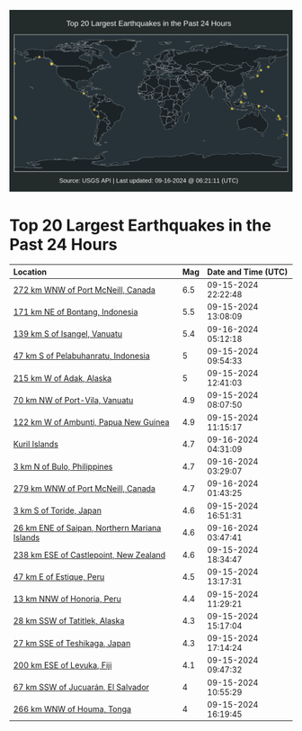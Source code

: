 ![Map](./map.png)

# Top 20 Largest Earthquakes in the Past 24 Hours

| Location | Mag | Date and Time (UTC) |
|:---|:---|:---|
| [272 km WNW of Port McNeill, Canada](https://earthquake.usgs.gov/earthquakes/eventpage/us7000ne51) | 6.5 | 09-15-2024 22:22:48 |
| [171 km NE of Bontang, Indonesia](https://earthquake.usgs.gov/earthquakes/eventpage/us7000ne1t) | 5.5 | 09-15-2024 13:08:09 |
| [139 km S of Isangel, Vanuatu](https://earthquake.usgs.gov/earthquakes/eventpage/us7000ne6s) | 5.4 | 09-16-2024 05:12:18 |
| [47 km S of Pelabuhanratu, Indonesia](https://earthquake.usgs.gov/earthquakes/eventpage/us7000ne03) | 5 | 09-15-2024 09:54:33 |
| [215 km W of Adak, Alaska](https://earthquake.usgs.gov/earthquakes/eventpage/us7000ne1l) | 5 | 09-15-2024 12:41:03 |
| [70 km NW of Port-Vila, Vanuatu](https://earthquake.usgs.gov/earthquakes/eventpage/us7000ndzi) | 4.9 | 09-15-2024 08:07:50 |
| [122 km W of Ambunti, Papua New Guinea](https://earthquake.usgs.gov/earthquakes/eventpage/us7000ne10) | 4.9 | 09-15-2024 11:15:17 |
| [Kuril Islands](https://earthquake.usgs.gov/earthquakes/eventpage/us7000ne6i) | 4.7 | 09-16-2024 04:31:09 |
| [3 km N of Bulo, Philippines](https://earthquake.usgs.gov/earthquakes/eventpage/us7000ne6b) | 4.7 | 09-16-2024 03:29:07 |
| [279 km WNW of Port McNeill, Canada](https://earthquake.usgs.gov/earthquakes/eventpage/us7000ne5y) | 4.7 | 09-16-2024 01:43:25 |
| [3 km S of Toride, Japan](https://earthquake.usgs.gov/earthquakes/eventpage/us7000ne37) | 4.6 | 09-15-2024 16:51:31 |
| [26 km ENE of Saipan, Northern Mariana Islands](https://earthquake.usgs.gov/earthquakes/eventpage/us7000ne6d) | 4.6 | 09-16-2024 03:47:41 |
| [238 km ESE of Castlepoint, New Zealand](https://earthquake.usgs.gov/earthquakes/eventpage/us7000ne3p) | 4.6 | 09-15-2024 18:34:47 |
| [47 km E of Estique, Peru](https://earthquake.usgs.gov/earthquakes/eventpage/us7000ne1v) | 4.5 | 09-15-2024 13:17:31 |
| [13 km NNW of Honoria, Peru](https://earthquake.usgs.gov/earthquakes/eventpage/us7000ne12) | 4.4 | 09-15-2024 11:29:21 |
| [28 km SSW of Tatitlek, Alaska](https://earthquake.usgs.gov/earthquakes/eventpage/ak024bwl81gj) | 4.3 | 09-15-2024 15:17:04 |
| [27 km SSE of Teshikaga, Japan](https://earthquake.usgs.gov/earthquakes/eventpage/us7000ne3a) | 4.3 | 09-15-2024 17:14:24 |
| [200 km ESE of Levuka, Fiji](https://earthquake.usgs.gov/earthquakes/eventpage/us7000ne02) | 4.1 | 09-15-2024 09:47:32 |
| [67 km SSW of Jucuarán, El Salvador](https://earthquake.usgs.gov/earthquakes/eventpage/us7000ne0x) | 4 | 09-15-2024 10:55:29 |
| [266 km WNW of Houma, Tonga](https://earthquake.usgs.gov/earthquakes/eventpage/us7000ne32) | 4 | 09-15-2024 16:19:45 |
